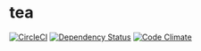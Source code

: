 # tea

[![CircleCI](https://circleci.com/gh/yucao24hours/tea.svg?style=svg)](https://circleci.com/gh/yucao24hours/tea)
[![Dependency Status](https://gemnasium.com/badges/github.com/yucao24hours/tea.svg)](https://gemnasium.com/github.com/yucao24hours/tea)
[![Code Climate](https://codeclimate.com/github/yucao24hours/tea/badges/gpa.svg)](https://codeclimate.com/github/yucao24hours/tea)
